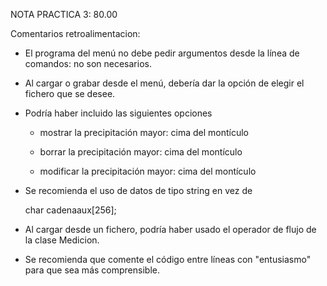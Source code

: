 NOTA PRACTICA 3: 80.00

Comentarios retroalimentacion:

+ El programa del menú no debe pedir argumentos desde la línea de comandos: no son necesarios.

+ Al cargar o grabar desde el menú, debería dar la opción de elegir el fichero que se desee.

+ Podría haber incluido las siguientes opciones

  - mostrar la precipitación mayor: cima del montículo

  - borrar la precipitación mayor: cima del montículo

  - modificar la precipitación mayor: cima del montículo

+ Se recomienda el uso de datos de tipo string en vez de

  char cadenaaux[256];

+ Al cargar desde un fichero, podría haber usado el operador de flujo de la clase Medicion.

+ Se recomienda que comente el código entre líneas con "entusiasmo" para que sea más comprensible.
